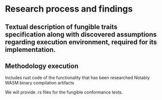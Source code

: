 # Research process and findings

## Textual description of fungible traits specification along with discovered assumptions regarding execution environment, required for its implementation.

## Methodology execution

Includes rust code of the functionality that has been researched
Notably WASM binary compilation artifacts

We will provide .rs files for the fungible conformance tests.
